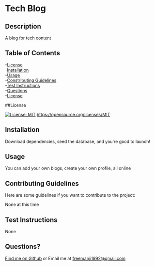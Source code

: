 # Tech Blog


  ## Description
  
  A blog for tech content
  
  ## Table of Contents
  -[License](#license)  
  -[Installation](#installation)  
  -[Usage](#usage)  
  -[Constributing Guidelines](#contributing)  
  -[Test Instructions](#tests)  
  -[Questions](#questions)  
  -[License](#license)  
  
  ##License

  [![License: MIT](https://img.shields.io/badge/License-MIT-yellow.svg)](https://opensource.org/licenses/MIT):https://opensource.org/licenses/MIT

  ## Installation
  
  Download dependencies, seed the database, and you're good to launch!
  
  
  ## Usage
  
  You can add your own blogs, create your own profile, all online
  
  ## Contributing Guidelines
  
  Here are some guidelines if you want to contribute to the project:
  
  None at this time
  
  ## Test Instructions
  
  None
  
  ## Questions?
  
  [Find me on Github](https://github.com/gitoffmyfarm)
  or Email me at freemanjj1992@gmail.com
 